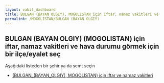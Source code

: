 ```yaml
---
layout: vakit_dashboard
title: BULGAN (BAYAN OLGIY), MOGOLISTAN için iftar, namaz vakitleri ve hava durumu - ilçe/eyalet seç
permalink: /MOGOLISTAN/BULGAN (BAYAN OLGIY)
---
```


## BULGAN (BAYAN OLGIY) (MOGOLISTAN) için iftar, namaz vakitleri ve hava durumu  görmek için bir ilçe/eyalet seç

Aşağıdaki listeden bir şehir ya da semt seçin

* [ (BULGAN_(BAYAN_OLGIY), MOGOLISTAN) için iftar ve namaz vakitleri](/MOGOLISTAN/BULGAN_(BAYAN_OLGIY)/)

<script type="text/javascript">
  var GLOBAL_COUNTRY = 'MOGOLISTAN';
  var GLOBAL_CITY = 'BULGAN (BAYAN OLGIY)';
  var GLOBAL_STATE = 'BULGAN (BAYAN OLGIY)';
</script>

